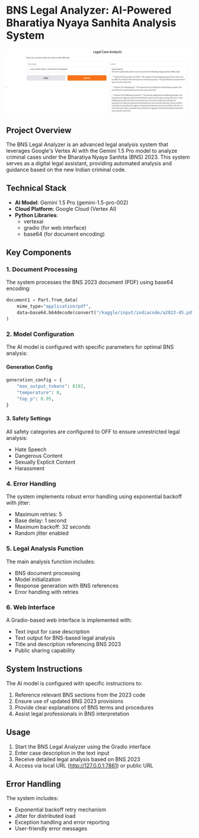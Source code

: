 # BNS Legal Analyzer: AI-Powered Bharatiya Nyaya Sanhita Analysis System

![Alt text](https://github.com/AryanDahiya00/BNS-Legal-Analyzer/blob/main/output.JPG)

## Project Overview
The BNS Legal Analyzer is an advanced legal analysis system that leverages Google's Vertex AI with the Gemini 1.5 Pro model to analyze criminal cases under the Bharatiya Nyaya Sanhita (BNS) 2023. This system serves as a digital legal assistant, providing automated analysis and guidance based on the new Indian criminal code.

## Technical Stack
- **AI Model**: Gemini 1.5 Pro (gemini-1.5-pro-002)
- **Cloud Platform**: Google Cloud (Vertex AI)
- **Python Libraries**:
  - vertexai
  - gradio (for web interface)
  - base64 (for document encoding)

## Key Components

### 1. Document Processing
The system processes the BNS 2023 document (PDF) using base64 encoding:
```python
document1 = Part.from_data(
    mime_type="application/pdf",
    data=base64.b64decode(convert("/kaggle/input/indiacode/a2023-45.pdf"))
)
```

### 2. Model Configuration
The AI model is configured with specific parameters for optimal BNS analysis:

#### Generation Config
```python
generation_config = {
    "max_output_tokens": 8192,
    "temperature": 0,
    "top_p": 0.95,
}
```

#### 3. Safety Settings
All safety categories are configured to OFF to ensure unrestricted legal analysis:
- Hate Speech
- Dangerous Content
- Sexually Explicit Content
- Harassment

### 4. Error Handling
The system implements robust error handling using exponential backoff with jitter:
- Maximum retries: 5
- Base delay: 1 second
- Maximum backoff: 32 seconds
- Random jitter enabled

### 5. Legal Analysis Function
The main analysis function includes:
- BNS document processing
- Model initialization
- Response generation with BNS references
- Error handling with retries

### 6. Web Interface
A Gradio-based web interface is implemented with:
- Text input for case description
- Text output for BNS-based legal analysis
- Title and description referencing BNS 2023
- Public sharing capability

## System Instructions
The AI model is configured with specific instructions to:
1. Reference relevant BNS sections from the 2023 code
2. Ensure use of updated BNS 2023 provisions
3. Provide clear explanations of BNS terms and procedures
4. Assist legal professionals in BNS interpretation

## Usage
1. Start the BNS Legal Analyzer using the Gradio interface
2. Enter case description in the text input
3. Receive detailed legal analysis based on BNS 2023
4. Access via local URL (http://127.0.0.1:7861) or public URL

## Error Handling
The system includes:
- Exponential backoff retry mechanism
- Jitter for distributed load
- Exception handling and error reporting
- User-friendly error messages
